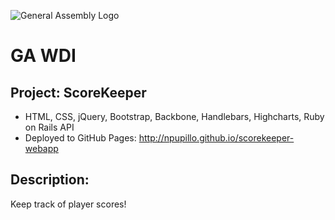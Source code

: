 ![General Assembly Logo](http://i.imgur.com/ke8USTq.png)

# GA WDI

## Project: ScoreKeeper
- HTML, CSS, jQuery, Bootstrap, Backbone, Handlebars, Highcharts, Ruby on Rails API
- Deployed to GitHub Pages: http://npupillo.github.io/scorekeeper-webapp

## Description:
Keep track of player scores!

